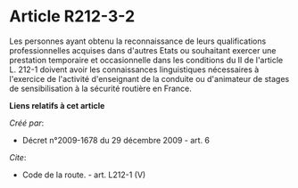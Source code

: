 # Article R212-3-2

Les personnes ayant obtenu la reconnaissance de leurs qualifications professionnelles acquises dans d'autres Etats ou
souhaitant exercer une prestation temporaire et occasionnelle dans les conditions du II de l'article L. 212-1 doivent avoir
les connaissances linguistiques nécessaires à l'exercice de l'activité d'enseignant de la conduite ou d'animateur de stages
de sensibilisation à la sécurité routière en France.

**Liens relatifs à cet article**

_Créé par_:

  - Décret n°2009-1678 du 29 décembre 2009 - art. 6

_Cite_:

  - Code de la route. - art. L212-1 (V)
